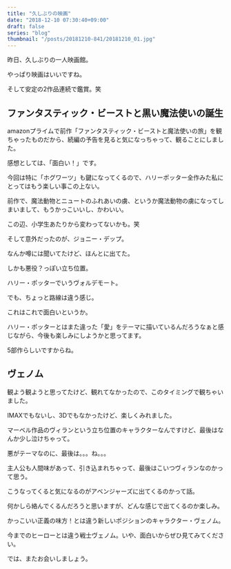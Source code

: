 ```yaml
---
title: "久しぶりの映画"
date: "2018-12-10 07:30:40+09:00"
draft: false
series: "blog"
thumbnail: "/posts/20181210-841/20181210_01.jpg"
---
```

昨日、久しぶりの一人映画館。  

やっぱり映画はいいですね。  

そして安定の2作品連続で鑑賞。笑  

## ファンタスティック・ビーストと黒い魔法使いの誕生

amazonプライムで前作「ファンタスティック・ビーストと魔法使いの旅」を観ちゃったものだから、続編の予告を見ると気になっちゃって、観ることにしました。  

感想としては、「面白い！」です。  

今回は特に「ホグワーツ」も鍵になってくるので、ハリーポッター全作みた私にとってはもう楽しい事この上ない。  

前作で、魔法動物とニュートのふれあいの虜、というか魔法動物の虜になってしまいまして、もうかっこいいし、かわいい。  

この辺、小学生あたりから変わってないかも。笑  

そして意外だったのが、ジョニー・デップ。  

なんか噂には聞いてたけど、ほんとに出てた。  

しかも悪役？っぽい立ち位置。  

ハリー・ポッターでいうヴォルデモート。  

でも、ちょっと路線は違う感じ。  

これはこれで面白いというか。  

ハリー・ポッターとはまた違った「愛」をテーマに描いているんだろうなぁと感じながら、今後も楽しみにしようかと思ってます。  

5部作らしいですからね。  

## ヴェノム

観よう観ようと思ってたけど、観れてなかったので、このタイミングで観ちゃいました。  

IMAXでもないし、3Dでもなかったけど、楽しくみれました。  

マーベル作品のヴィランという立ち位置のキャラクターなんですけど、最後はなんか少し泣けちゃって。  

悪がテーマなのに、最後は。。。ね。。。  

主人公も人間味があって、引き込まれちゃって、最後はこいつヴィランなのかって思う。  

こうなってくると気になるのがアベンジャーズに出てくるのかって話。  

何かしら絡んでくるんだろうと思いますが、どんな感じで出てくるのか楽しみ。  

かっこいい正義の味方！とは違う新しいポジションのキャラクター・ヴェノム。  

今までのヒーローとは違う戦士ヴェノム。いや、面白いからぜひ見てみてください。  

では、またお会いしましょう。  
